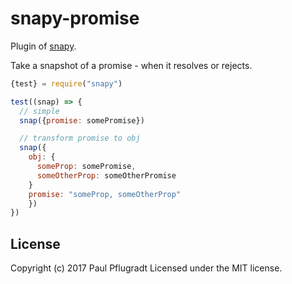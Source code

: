 # snapy-promise

Plugin of [snapy](https://github.com/snapyjs/snapy).

Take a snapshot of a promise - when it resolves or rejects.

```js
{test} = require("snapy")

test((snap) => {
  // simple
  snap({promise: somePromise})

  // transform promise to obj
  snap({
    obj: {
      someProp: somePromise,
      someOtherProp: someOtherPromise
    }
    promise: "someProp, someOtherProp"
    })
})
```

## License
Copyright (c) 2017 Paul Pflugradt
Licensed under the MIT license.

